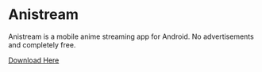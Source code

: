# Anistream
Anistream is a mobile anime streaming app for Android. No advertisements and completely free.

[Download Here](https://github.com/Anistream/Anistream-Mobile/releases/download/1.3.18/anistream.apk)
